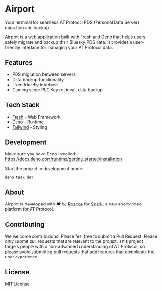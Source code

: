 # Airport

Your terminal for seamless AT Protocol PDS (Personal Data Server) migration and backup.

Airport is a web application built with Fresh and Deno that helps users safely migrate and backup their Bluesky PDS data. It provides a user-friendly interface for managing your AT Protocol data.

## Features

- PDS migration between servers
- Data backup functionality
- User-friendly interface
- Coming soon: PLC Key retrieval, data backup

## Tech Stack

- [Fresh](https://fresh.deno.dev/) - Web Framework
- [Deno](https://deno.com/) - Runtime
- [Tailwind](https://tailwindcss.com/) - Styling

## Development

Make sure you have Deno installed:
https://docs.deno.com/runtime/getting_started/installation

Start the project in development mode:

```
deno task dev
```

## About

Airport is developed with ❤️ by [Roscoe](https://bsky.app/profile/knotbin.com) for [Spark](https://sprk.so), a new short-video platform for AT Protocol.

## Contributing

We welcome contributions! Please feel free to submit a Pull Request. Please only submit pull requests that are relevant to the project. This project targets people with a non-advanced understanding of AT Protocol, so please avoid submitting pull requests that add features that complicate the user experience.

## License

[MIT License](LICENSE)
